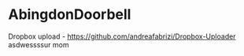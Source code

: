 # AbingdonDoorbell

Dropbox upload - https://github.com/andreafabrizi/Dropbox-Uploader
asdwessssur mom
